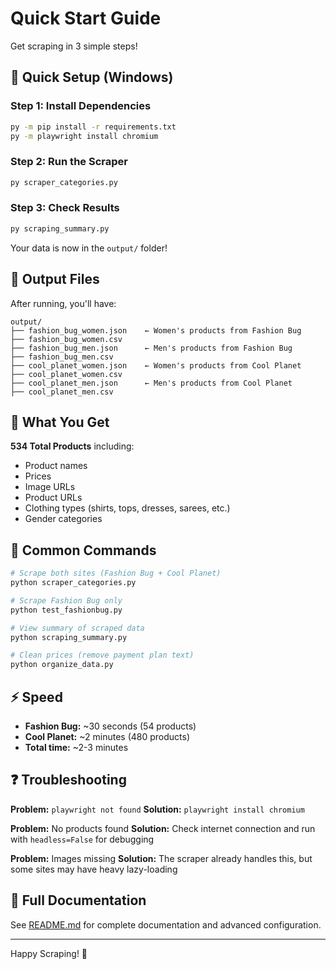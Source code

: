 # Quick Start Guide

Get scraping in 3 simple steps!

## 🚀 Quick Setup (Windows)

### Step 1: Install Dependencies

```bash
py -m pip install -r requirements.txt
py -m playwright install chromium
```

### Step 2: Run the Scraper

```bash
py scraper_categories.py
```

### Step 3: Check Results

```bash
py scraping_summary.py
```

Your data is now in the `output/` folder!

## 📁 Output Files

After running, you'll have:

```
output/
├── fashion_bug_women.json    ← Women's products from Fashion Bug
├── fashion_bug_women.csv
├── fashion_bug_men.json      ← Men's products from Fashion Bug
├── fashion_bug_men.csv
├── cool_planet_women.json    ← Women's products from Cool Planet
├── cool_planet_women.csv
├── cool_planet_men.json      ← Men's products from Cool Planet
├── cool_planet_men.csv
```

## 🎯 What You Get

**534 Total Products** including:
- Product names
- Prices
- Image URLs
- Product URLs
- Clothing types (shirts, tops, dresses, sarees, etc.)
- Gender categories

## 🔧 Common Commands

```bash
# Scrape both sites (Fashion Bug + Cool Planet)
python scraper_categories.py

# Scrape Fashion Bug only
python test_fashionbug.py

# View summary of scraped data
python scraping_summary.py

# Clean prices (remove payment plan text)
python organize_data.py
```

## ⚡ Speed

- **Fashion Bug:** ~30 seconds (54 products)
- **Cool Planet:** ~2 minutes (480 products)
- **Total time:** ~2-3 minutes

## ❓ Troubleshooting

**Problem:** `playwright not found`
**Solution:** `playwright install chromium`

**Problem:** No products found
**Solution:** Check internet connection and run with `headless=False` for debugging

**Problem:** Images missing
**Solution:** The scraper already handles this, but some sites may have heavy lazy-loading

## 📖 Full Documentation

See [README.md](README.md) for complete documentation and advanced configuration.

---

Happy Scraping! 🎉
